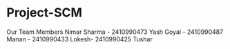 # Project-SCM
Our Team Members
Nimar Sharma - 2410990473
Yash Goyal - 2410990487
Manan - 2410990433
Lokesh- 2410990425
Tushar
